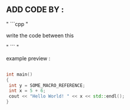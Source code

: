 ## ADD CODE BY : 

 
 " ```cpp " 
 
write the code between this
 
 " ``` "
 
 example preview : 
 
 ```cpp
 
 int main() 
{
  int y = SOME_MACRO_REFERENCE;
  int x = 5 + 6;
  cout << "Hello World! " << x << std::endl();
}
 
 ```
 
 
 
